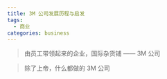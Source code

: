 ```yaml
---
title: 3M 公司发展历程与启发
tags:
  - 商业
categories: business
---
```



> 由员工带领起来的企业，国际杂货铺 —— 3M 公司

> 除了上帝，什么都做的 3M 公司